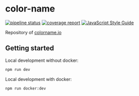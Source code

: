 # color-name
[![pipeline status](https://gitlab.com/simonbreiter/color-name/badges/master/pipeline.svg)](https://gitlab.com/simonbreiter/color-name/commits/master)
[![coverage report](https://gitlab.com/simonbreiter/color-name/badges/master/coverage.svg)](https://gitlab.com/simonbreiter/color-name/commits/master)
[![JavaScript Style Guide](https://img.shields.io/badge/code_style-standard-brightgreen.svg)](https://standardjs.com)

Repository of [colorname.io](https://colorname.io)

## Getting started

Local development without docker:
```bash
npm run dev
```

Local development with docker:
```bash
npm run docker:dev
```
